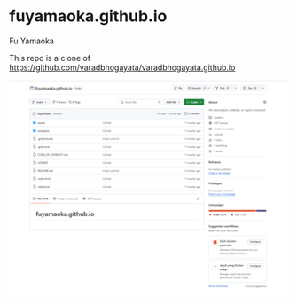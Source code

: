 # fuyamaoka.github.io
 
Fu Yamaoka

This repo is a clone of
https://github.com/varadbhogayata/varadbhogayata.github.io

![alt text](image.png)